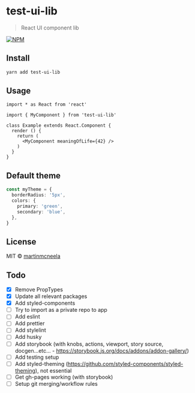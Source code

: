 # test-ui-lib

> React UI component lib

[![NPM](https://img.shields.io/npm/v/test-ui-lib.svg)](https://www.npmjs.com/package/test-ui-lib)

## Install

```bash
yarn add test-ui-lib
```

## Usage

```tsx
import * as React from 'react'

import { MyComponent } from 'test-ui-lib'

class Example extends React.Component {
  render () {
    return (
      <MyComponent meaningOfLife={42} />
    )
  }
}
```

## Default theme
```ts
const myTheme = {
  borderRadius: '5px',
  colors: {
    primary: 'green',
    secondary: 'blue',
  },
}
```

## License

MIT © [martinmcneela](https://github.com/martinmcneela)

## Todo

- [x] Remove PropTypes
- [x] Update all relevant packages
- [x] Add styled-components
- [ ] Try to import as a private repo to app
- [ ] Add eslint
- [ ] Add prettier
- [ ] Add stylelint
- [ ] Add husky
- [ ] Add storybook (with knobs, actions, viewport, story source, docgen...etc... - https://storybook.js.org/docs/addons/addon-gallery/)
- [ ] Add testing setup
- [ ] Add styled-theming (https://github.com/styled-components/styled-theming), not essential
- [ ] Get gh-pages working (with storybook)
- [ ] Setup git merging/workflow rules
